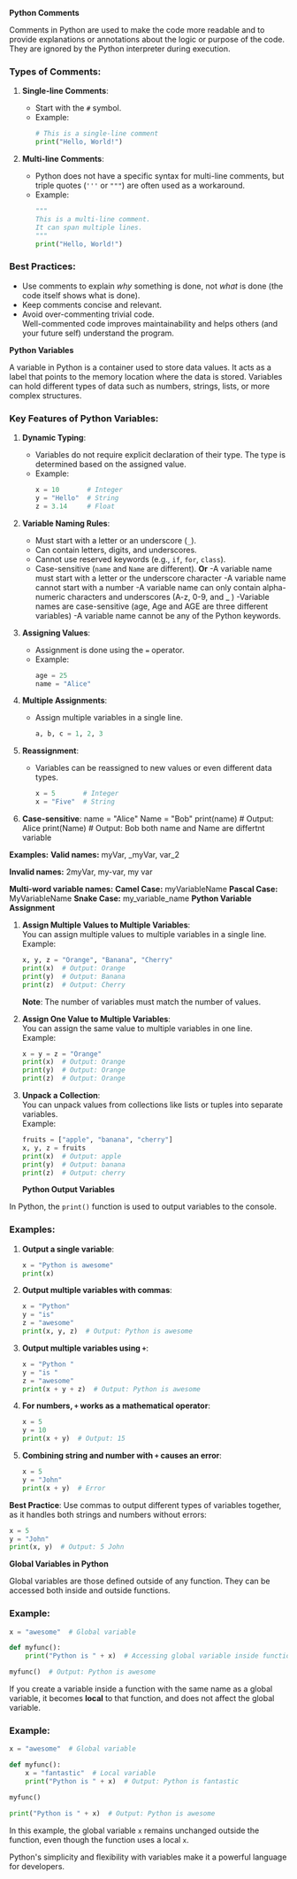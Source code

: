 **Python Comments**  

Comments in Python are used to make the code more readable and to provide explanations or annotations about the logic or purpose of the code. They are ignored by the Python interpreter during execution.  

### Types of Comments:  
1. **Single-line Comments**:  
   - Start with the `#` symbol.  
   - Example:  
     ```python
     # This is a single-line comment
     print("Hello, World!")
     ```

2. **Multi-line Comments**:  
   - Python does not have a specific syntax for multi-line comments, but triple quotes (`'''` or `"""`) are often used as a workaround.  
   - Example:  
     ```python
     """
     This is a multi-line comment.
     It can span multiple lines.
     """
     print("Hello, World!")
     ```

### Best Practices:
- Use comments to explain *why* something is done, not *what* is done (the code itself shows what is done).  
- Keep comments concise and relevant.  
- Avoid over-commenting trivial code.  
Well-commented code improves maintainability and helps others (and your future self) understand the program.

**Python Variables**  

A variable in Python is a container used to store data values. It acts as a label that points to the memory location where the data is stored. Variables can hold different types of data such as numbers, strings, lists, or more complex structures.

### Key Features of Python Variables:
1. **Dynamic Typing**:  
   - Variables do not require explicit declaration of their type. The type is determined based on the assigned value.  
   - Example:  
     ```python
     x = 10       # Integer
     y = "Hello"  # String
     z = 3.14     # Float
     ```

2. **Variable Naming Rules**:
   - Must start with a letter or an underscore (`_`).
   - Can contain letters, digits, and underscores.
   - Cannot use reserved keywords (e.g., `if`, `for`, `class`).
   - Case-sensitive (`name` and `Name` are different).
**Or**
   -A variable name must start with a letter or the underscore character
   -A variable name cannot start with a number
   -A variable name can only contain alpha-numeric characters and underscores (A-z, 0-9, and _ )
   -Variable names are case-sensitive (age, Age and AGE are three different variables)
   -A variable name cannot be any of the Python keywords.

3. **Assigning Values**:
   - Assignment is done using the `=` operator.
   - Example:  
     ```python
     age = 25
     name = "Alice"
     ```

4. **Multiple Assignments**:
   - Assign multiple variables in a single line.  
     ```python
     a, b, c = 1, 2, 3
     ```

5. **Reassignment**:
   - Variables can be reassigned to new values or even different data types.  
     ```python
     x = 5       # Integer
     x = "Five"  # String
     ```
6. **Case-sensitive**:
name = "Alice"
Name = "Bob"
print(name)  # Output: Alice
print(Name)  # Output: Bob
both name and Name are differtnt variable

**Examples:**
**Valid names:**
myVar, _myVar, var_2

**Invalid names:**
2myVar, my-var, my var

**Multi-word variable names:**
**Camel Case:** myVariableName
**Pascal Case:** MyVariableName
**Snake Case:** my_variable_name
**Python Variable Assignment**

1. **Assign Multiple Values to Multiple Variables**:  
   You can assign multiple values to multiple variables in a single line.  
   Example:  
   ```python
   x, y, z = "Orange", "Banana", "Cherry"
   print(x)  # Output: Orange
   print(y)  # Output: Banana
   print(z)  # Output: Cherry
   ```
   **Note**: The number of variables must match the number of values.

2. **Assign One Value to Multiple Variables**:  
   You can assign the same value to multiple variables in one line.  
   Example:  
   ```python
   x = y = z = "Orange"
   print(x)  # Output: Orange
   print(y)  # Output: Orange
   print(z)  # Output: Orange
   ```

3. **Unpack a Collection**:  
   You can unpack values from collections like lists or tuples into separate variables.  
   Example:  
   ```python
   fruits = ["apple", "banana", "cherry"]
   x, y, z = fruits
   print(x)  # Output: apple
   print(y)  # Output: banana
   print(z)  # Output: cherry
   ```
   **Python Output Variables**

In Python, the `print()` function is used to output variables to the console.

### Examples:

1. **Output a single variable**:
   ```python
   x = "Python is awesome"
   print(x)
   ```

2. **Output multiple variables with commas**:
   ```python
   x = "Python"
   y = "is"
   z = "awesome"
   print(x, y, z)  # Output: Python is awesome
   ```

3. **Output multiple variables using `+`**:
   ```python
   x = "Python "
   y = "is "
   z = "awesome"
   print(x + y + z)  # Output: Python is awesome
   ```

4. **For numbers, `+` works as a mathematical operator**:
   ```python
   x = 5
   y = 10
   print(x + y)  # Output: 15
   ```

5. **Combining string and number with `+` causes an error**:
   ```python
   x = 5
   y = "John"
   print(x + y)  # Error
   ```

**Best Practice**: Use commas to output different types of variables together, as it handles both strings and numbers without errors:
```python
x = 5
y = "John"
print(x, y)  # Output: 5 John
```
   **Global Variables in Python**

Global variables are those defined outside of any function. They can be accessed both inside and outside functions.

### Example:
```python
x = "awesome"  # Global variable

def myfunc():
    print("Python is " + x)  # Accessing global variable inside function

myfunc()  # Output: Python is awesome
```

If you create a variable inside a function with the same name as a global variable, it becomes **local** to that function, and does not affect the global variable.

### Example:
```python
x = "awesome"  # Global variable

def myfunc():
    x = "fantastic"  # Local variable
    print("Python is " + x)  # Output: Python is fantastic

myfunc()

print("Python is " + x)  # Output: Python is awesome
```

In this example, the global variable `x` remains unchanged outside the function, even though the function uses a local `x`.


Python's simplicity and flexibility with variables make it a powerful language for developers.
